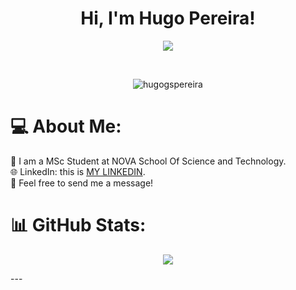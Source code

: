 <h1 align="center">Hi, I'm Hugo Pereira!</h1>
<p align="center">
  <a href="https://github.com/DenverCoder1/readme-typing-svg"><img src="https://readme-typing-svg.herokuapp.com/?lines=Computer+Science+and+Engineering+Student;MSc%20Student%20at%20NOVA%20University;Based%20in%20Lisbon%20(Portugal)&center=true&width=500&height=50"></a>
</p>


<br>

<p align="center"> 
	<img src="https://komarev.com/ghpvc/?username=hugogspereira&label=Profile%20views&color=139cf3&style=plastic" alt="hugogspereira" /> 
</p>


# 💻 About Me:
🌱 I am a MSc Student at NOVA School Of Science and Technology. <br>
🌐 LinkedIn: this is [MY LINKEDIN](https://www.linkedin.com/in/hugogspereira/). <br>
💬 Feel free to send me a message! <br>

# 📊 GitHub Stats:
<p align="center"> 
	<img src="https://streak-stats.demolab.com/?user=hugogspereira&theme=dark" /> 
</p>
---
